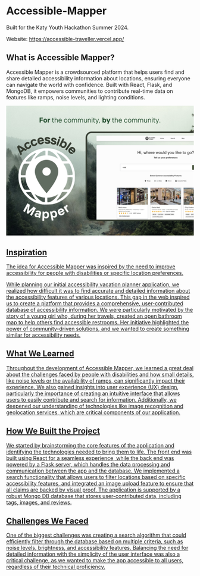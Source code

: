 # Accessible-Mapper
Built for the Katy Youth Hackathon Summer 2024. 

Website: https://accessible-traveller.vercel.app/

## **What is Accessible Mapper?**
Accessible Mapper is a crowdsourced platform that helps users find and share detailed accessibility information about locations, ensuring everyone can navigate the world with confidence. Built with React, Flask, and MongoDB, it empowers communities to contribute real-time data on features like ramps, noise levels, and lighting conditions.

<a href="https://accessible-traveller.vercel.app/"><img src="/thumbnail.png" />

## **Inspiration**
The idea for Accessible Mapper was inspired by the need to improve accessibility for people with disabilities or specific location preferences. 

While planning our initial accessibility vacation planner application, we realized how difficult it was to find accurate and detailed information about the accessibility features of various locations. This gap in the web inspired us to create a platform that provides a comprehensive, user-contributed database of accessibility information. We were particularly motivated by the story of a young girl who, during her travels, created an open bathroom map to help others find accessible restrooms. Her initiative highlighted the power of community-driven solutions, and we wanted to create something similar for accessibility needs.

## **What We Learned**
Throughout the development of Accessible Mapper, we learned a great deal about the challenges faced by people with disabilities and how small details, like noise levels or the availability of ramps, can significantly impact their experience. We also gained insights into user experience (UX) design, particularly the importance of creating an intuitive interface that allows users to easily contribute and search for information. Additionally, we deepened our understanding of technologies like image recognition and geolocation services, which are critical components of our application.

## **How We Built the Project**
We started by brainstorming the core features of the application and identifying the technologies needed to bring them to life. The front end was built using React for a seamless experience, while the back end was powered by a Flask server, which handles the data processing and communication between the app and the  database. We implemented a search functionality that allows users to filter locations based on specific accessibility features, and integrated an image upload feature to ensure that all claims are backed by visual proof. The application is supported by a robust Mongo DB database that stores user-contributed data, including tags, images, and reviews.

## **Challenges We Faced**
One of the biggest challenges  was creating a search algorithm that could efficiently filter through the database based on multiple criteria, such as noise levels, brightness, and accessibility features. Balancing the need for detailed information with the simplicity of the user interface was also a critical challenge, as we wanted to make the app accessible to all users, regardless of their technical proficiency.



